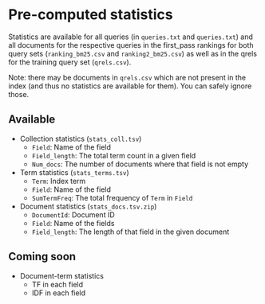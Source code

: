 # Pre-computed statistics

Statistics are available for all queries (in `queries.txt` and `queries.txt`) and all documents for the respective queries in the first_pass rankings for both query sets (`ranking_bm25.csv` and `ranking2_bm25.csv`) as well as in the qrels for the training query set (`qrels.csv`).

Note: there may be documents in `qrels.csv` which are not present in the index (and thus no statistics are available for them). You can safely ignore those.

## Available

  * Collection statistics (`stats_coll.tsv`)
    - `Field`: Name of the field
    - `Field_length`: The total term count in a given field
    - `Num_docs`: The number of documents where that field is not empty
  * Term statistics (`stats_terms.tsv`)
    - `Term`: Index term
    - `Field`: Name of the field
    - `SumTermFreq`: The total frequency of `Term` in `Field`
  * Document statistics (`stats_docs.tsv.zip`)
    - `DocumentId`: Document ID
    - `Field`: Name of the fields
    -	`Field_length`: The length of that field in the given document


## Coming soon

  * Document-term statistics
    - TF in each field
    - IDF in each field
